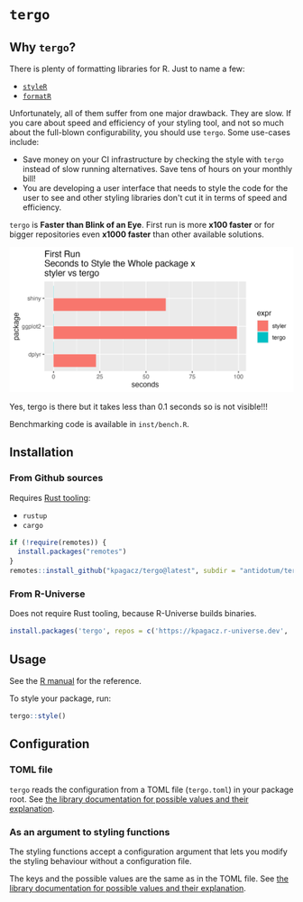 # `tergo`

## Why `tergo`?

There is plenty of formatting libraries for R. Just to name a few:

- [`styleR`](https://github.com/r-lib/styler)
- [`formatR`](https://github.com/yihui/formatR/tree/master)

Unfortunately, all of them suffer from one major drawback. They are slow.
If you care about speed and efficiency of your styling tool, and not so much
about the full-blown configurability, you should use `tergo`. Some
use-cases include:

- Save money on your CI infrastructure by checking the style with `tergo`
instead of slow running alternatives. Save tens of hours on your monthly bill!
- You are developing a user interface that needs to style the code for
the user to see and other styling libraries don't cut it in terms of speed
and efficiency.

`tergo` is **Faster than Blink of an Eye**. First run is more **x100 faster** or for bigger repositories even **x1000 faster** than other available solutions.

![First Run](./man/figures/first_run.png)

Yes, tergo is there but it takes less than 0.1 seconds so is not visible!!!

Benchmarking code is available in `inst/bench.R`.

## Installation

### From Github sources

Requires [Rust tooling](https://www.rust-lang.org/tools/install):

- `rustup`
- `cargo`

```R
if (!require(remotes)) {
  install.packages("remotes")
}
remotes::install_github("kpagacz/tergo@latest", subdir = "antidotum/tergo")
```

### From R-Universe

Does not require Rust tooling, because R-Universe builds binaries.

```R
install.packages('tergo', repos = c('https://kpagacz.r-universe.dev', 'https://cloud.r-project.org'))
```

## Usage

See the [R manual](rtergo.pagacz.io) for the reference.

To style your package, run:

```R
tergo::style()
```

## Configuration

### TOML file

`tergo` reads the configuration from a TOML file (`tergo.toml`) in your package root.
See [the library documentation for possible values and their
explanation](https://docs.rs/tergo-lib/latest/tergo_lib/struct.Config.html).

### As an argument to styling functions

The styling functions accept a configuration argument that lets
you modify the styling behaviour without a configuration file.

The keys and the possible values are the same as in the TOML file.
See [the library documentation for possible values and their
explanation](https://docs.rs/tergo-lib/latest/tergo_lib/struct.Config.html).
